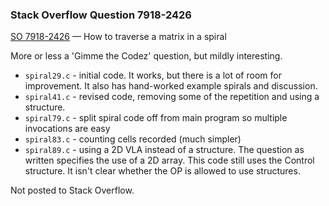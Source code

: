 ### Stack Overflow Question 7918-2426

[SO 7918-2426](https://stackoverflow.com/q/79182426) &mdash;
How to traverse a matrix in a spiral

More or less a 'Gimme the Codez' question, but mildly interesting.

* `spiral29.c` - initial code.  It works, but there is a lot of room for
   improvement.  It also has hand-worked example spirals and discussion.
* `spiral41.c` - revised code, removing some of the repetition and using
   a structure.
* `spiral79.c` - split spiral code off from main program so multiple
   invocations are easy
* `spiral83.c` - counting cells recorded (much simpler)
* `spiral89.c` - using a 2D VLA instead of a structure.  The question as
   written specifies the use of a 2D array.  This code still uses the
   Control structure.  It isn't clear whether the OP is allowed to use
   structures.

Not posted to Stack Overflow.
